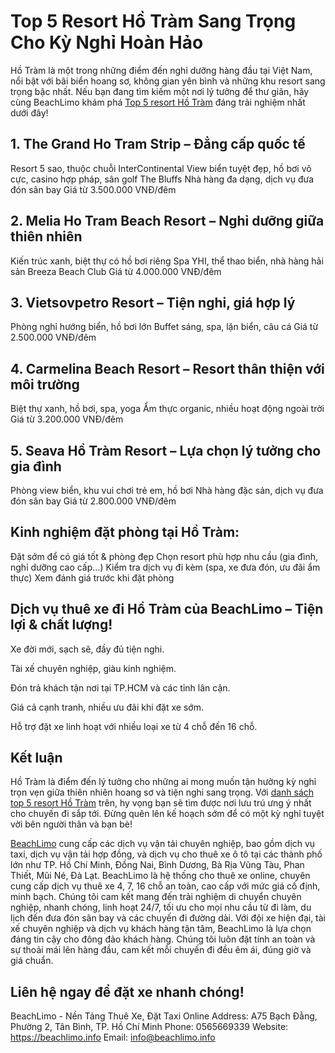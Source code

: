 # Top 5 Resort Hồ Tràm Sang Trọng Cho Kỳ Nghỉ Hoàn Hảo
Hồ Tràm là một trong những điểm đến nghỉ dưỡng hàng đầu tại Việt Nam, nổi bật với bãi biển hoang sơ, không gian yên bình và những khu resort sang trọng bậc nhất. Nếu bạn đang tìm kiếm một nơi lý tưởng để thư giãn, hãy cùng BeachLimo khám phá [Top 5 resort Hồ Tràm](https://beachlimo.info/post/top-5-resort-ho-tram) đáng trải nghiệm nhất dưới đây!
## 1. The Grand Ho Tram Strip – Đẳng cấp quốc tế
Resort 5 sao, thuộc chuỗi InterContinental
View biển tuyệt đẹp, hồ bơi vô cực, casino hợp pháp, sân golf The Bluffs
Nhà hàng đa dạng, dịch vụ đưa đón sân bay
Giá từ 3.500.000 VNĐ/đêm
## 2. Melia Ho Tram Beach Resort – Nghỉ dưỡng giữa thiên nhiên
Kiến trúc xanh, biệt thự có hồ bơi riêng
Spa YHI, thể thao biển, nhà hàng hải sản Breeza Beach Club
Giá từ 4.000.000 VNĐ/đêm
## 3. Vietsovpetro Resort – Tiện nghi, giá hợp lý
Phòng nghỉ hướng biển, hồ bơi lớn
Buffet sáng, spa, lặn biển, câu cá
Giá từ 2.500.000 VNĐ/đêm
## 4. Carmelina Beach Resort – Resort thân thiện với môi trường
Biệt thự xanh, hồ bơi, spa, yoga
Ẩm thực organic, nhiều hoạt động ngoài trời
Giá từ 3.200.000 VNĐ/đêm
## 5. Seava Hồ Tràm Resort – Lựa chọn lý tưởng cho gia đình
Phòng view biển, khu vui chơi trẻ em, hồ bơi
Nhà hàng đặc sản, dịch vụ đưa đón sân bay
Giá từ 2.800.000 VNĐ/đêm
## Kinh nghiệm đặt phòng tại Hồ Tràm:
Đặt sớm để có giá tốt & phòng đẹp
Chọn resort phù hợp nhu cầu (gia đình, nghỉ dưỡng cao cấp...)
Kiểm tra dịch vụ đi kèm (spa, xe đưa đón, ưu đãi ẩm thực)
Xem đánh giá trước khi đặt phòng
## Dịch vụ thuê xe đi Hồ Tràm của BeachLimo – Tiện lợi & chất lượng!
Xe đời mới, sạch sẽ, đầy đủ tiện nghi.

Tài xế chuyên nghiệp, giàu kinh nghiệm.

Đón trả khách tận nơi tại TP.HCM và các tỉnh lân cận.

Giá cả cạnh tranh, nhiều ưu đãi khi đặt xe sớm.

Hỗ trợ đặt xe linh hoạt với nhiều loại xe từ 4 chỗ đến 16 chỗ.
## Kết luận
Hồ Tràm là điểm đến lý tưởng cho những ai mong muốn tận hưởng kỳ nghỉ trọn vẹn giữa thiên nhiên hoang sơ và tiện nghi sang trọng. Với [danh sách top 5 resort Hồ Tràm](https://beachlimo.info/post/top-5-resort-ho-tram) trên, hy vọng bạn sẽ tìm được nơi lưu trú ưng ý nhất cho chuyến đi sắp tới. Đừng quên lên kế hoạch sớm để có một kỳ nghỉ tuyệt vời bên người thân và bạn bè!

[BeachLimo](https://beachlimo.info) cung cấp các dịch vụ vận tải chuyên nghiệp, bao gồm dịch vụ taxi, dịch vụ vận tải hợp đồng, và dịch vụ cho thuê xe ô tô tại các thành phố lớn như TP. Hồ Chí Minh, Đồng Nai, Bình Dương, Bà Rịa Vũng Tàu, Phan Thiết, Mũi Né, Đà Lạt.
BeachLimo là hệ thống cho thuê xe online, chuyên cung cấp dịch vụ thuê xe 4, 7, 16 chỗ an toàn, cao cấp với mức giá cố định, minh bạch. Chúng tôi cam kết mang đến trải nghiệm di chuyển chuyên nghiệp, nhanh chóng, linh hoạt 24/7, tối ưu cho mọi nhu cầu từ đi làm, du lịch đến đưa đón sân bay và các chuyến đi đường dài.
Với đội xe hiện đại, tài xế chuyên nghiệp và dịch vụ khách hàng tận tâm, BeachLimo là lựa chọn đáng tin cậy cho đông đảo khách hàng. Chúng tôi luôn đặt tính an toàn và sự thoải mái lên hàng đầu, cam kết mỗi chuyến đi đều êm ái, đúng giờ và giá chuẩn.

## Liên hệ ngay để đặt xe nhanh chóng!
BeachLimo - Nền Tảng Thuê Xe, Đặt Taxi Online
Address: A75 Bạch Đằng, Phường 2, Tân Bình, TP. Hồ Chí Minh
Phone: 0565669339
Website: https://beachlimo.info
Email: info@beachlimo.info

